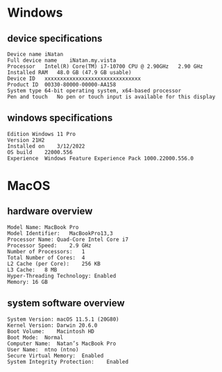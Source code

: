 # Windows

## device specifications

    Device name	iNatan  
    Full device name	iNatan.my.vista  
    Processor	Intel(R) Core(TM) i7-10700 CPU @ 2.90GHz   2.90 GHz  
    Installed RAM	48.0 GB (47.9 GB usable)  
    Device ID	xxxxxxxxxxxxxxxxxxxxxxxxxxxxxxx  
    Product ID	00330-80000-00000-AA158  
    System type	64-bit operating system, x64-based processor  
    Pen and touch	No pen or touch input is available for this display  


## windows specifications 

    Edition	Windows 11 Pro  
    Version	21H2  
    Installed on	3/12/2022  
    OS build	22000.556  
    Experience	Windows Feature Experience Pack 1000.22000.556.0  

# MacOS

## hardware overview
    Model Name:	MacBook Pro  
    Model Identifier:	MacBookPro13,3  
    Processor Name:	Quad-Core Intel Core i7  
    Processor Speed:	2.9 GHz  
    Number of Processors:	1  
    Total Number of Cores:	4  
    L2 Cache (per Core):	256 KB  
    L3 Cache:	8 MB  
    Hyper-Threading Technology:	Enabled  
    Memory:	16 GB  

## system software overview
    System Version:	macOS 11.5.1 (20G80)  
    Kernel Version:	Darwin 20.6.0  
    Boot Volume:	Macintosh HD  
    Boot Mode:	Normal  
    Computer Name:	Natan’s MacBook Pro  
    User Name:	ntno (ntno)  
    Secure Virtual Memory:	Enabled  
    System Integrity Protection:	Enabled  